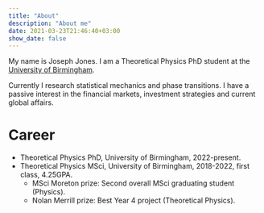 ```yaml
---
title: "About"
description: "About me"
date: 2021-03-23T21:46:40+03:00
show_date: false
---
```


My name is Joseph Jones. I am a Theoretical Physics PhD student at the [University of Birmingham](https://www.birmingham.ac.uk/). 

Currently I research statistical mechanics and phase transitions. I have a passive interest in the financial markets, investment strategies and current global affairs.

[//]: # (I teach and demonstrate problem solving to first and second year undergraduates.)

# Career

* Theoretical Physics PhD, University of Birmingham, 2022-present.
* Theoretical Physics MSci, University of Birmingham, 2018-2022, first class, 4.25GPA. 
    * MSci Moreton prize: Second overall MSci graduating student (Physics).
    * Nolan Merrill prize: Best Year 4 project (Theoretical Physics).